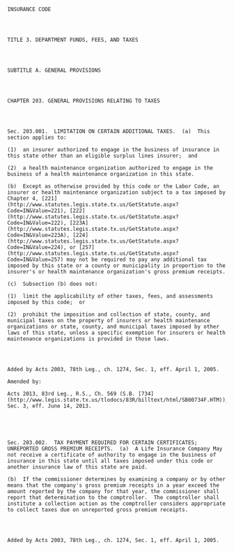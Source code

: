 ﻿
    
    
    	
    					
    
    
    INSURANCE CODE
    
      
    
    
    TITLE 3. DEPARTMENT FUNDS, FEES, AND TAXES
    
      
    
    
    SUBTITLE A. GENERAL PROVISIONS
    
      
    
    
    CHAPTER 203. GENERAL PROVISIONS RELATING TO TAXES
    
      
    
    
    Sec. 203.001.  LIMITATION ON CERTAIN ADDITIONAL TAXES.  (a)  This section applies to:
    
    (1)  an insurer authorized to engage in the business of insurance in this state other than an eligible surplus lines insurer;  and
    
    (2)  a health maintenance organization authorized to engage in the business of a health maintenance organization in this state.
    
    (b)  Except as otherwise provided by this code or the Labor Code, an insurer or health maintenance organization subject to a tax imposed by Chapter 4, [221](http://www.statutes.legis.state.tx.us/GetStatute.aspx?Code=IN&Value=221), [222](http://www.statutes.legis.state.tx.us/GetStatute.aspx?Code=IN&Value=222), [223A](http://www.statutes.legis.state.tx.us/GetStatute.aspx?Code=IN&Value=223A), [224](http://www.statutes.legis.state.tx.us/GetStatute.aspx?Code=IN&Value=224), or [257](http://www.statutes.legis.state.tx.us/GetStatute.aspx?Code=IN&Value=257) may not be required to pay any additional tax imposed by this state or a county or municipality in proportion to the insurer's or health maintenance organization's gross premium receipts.
    
    (c)  Subsection (b) does not:
    
    (1)  limit the applicability of other taxes, fees, and assessments imposed by this code;  or
    
    (2)  prohibit the imposition and collection of state, county, and municipal taxes on the property of insurers or health maintenance organizations or state, county, and municipal taxes imposed by other laws of this state, unless a specific exemption for insurers or health maintenance organizations is provided in those laws.
    
    
    
    
    Added by Acts 2003, 78th Leg., ch. 1274, Sec. 1, eff. April 1, 2005.
    
    Amended by: 
    
    Acts 2013, 83rd Leg., R.S., Ch. 569 (S.B. [734](http://www.legis.state.tx.us/tlodocs/83R/billtext/html/SB00734F.HTM)), Sec. 3, eff. June 14, 2013.
    
    
    
    
    
    Sec. 203.002.  TAX PAYMENT REQUIRED FOR CERTAIN CERTIFICATES;  UNREPORTED GROSS PREMIUM RECEIPTS.  (a)  A Life Insurance Company May not receive a certificate of authority to engage in the business of insurance in this state until all taxes imposed under this code or another insurance law of this state are paid.
    
    (b)  If the commissioner determines by examining a company or by other means that the company's gross premium receipts in a year exceed the amount reported by the company for that year, the commissioner shall report that determination to the comptroller.  The comptroller shall institute a collection action as the comptroller considers appropriate to collect taxes due on unreported gross premium receipts.
    
    
    
    
    Added by Acts 2003, 78th Leg., ch. 1274, Sec. 1, eff. April 1, 2005.
    
    
    
    
    				
